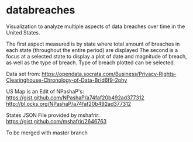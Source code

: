 # databreaches
Visualization to analyze multiple aspects of data breaches over time in the United States.

The first aspect measured is by state where total amount of breaches in each state (throughout the entire period) are displayed
The second is a focus at a selected state to display a plot of date and magnitude of breach, as well as the type of breach. Type of breach plotted can be selected.

Data set from: 
https://opendata.socrata.com/Business/Privacy-Rights-Clearinghouse-Chronology-of-Data-Br/d6f9-2phy

US Map is an Edit of NPashaP's:
https://gist.github.com/NPashaP/a74faf20b492ad377312
http://bl.ocks.org/NPashaP/a74faf20b492ad377312

States JSON File provided by mshafrir:
https://gist.github.com/mshafrir/2646763


To be merged with master branch